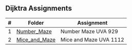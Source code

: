 ## Dijktra Assignments

| # | Folder | Assignment |
| :---: | ----------- | ---------------------- |
| 1 | [Number_Maze](Number_Maze) | Number Maze UVA 929 |
| 2 | [Mice_and_Maze](Mice_and_Maze) | Mice and Maze UVA 1112 |
